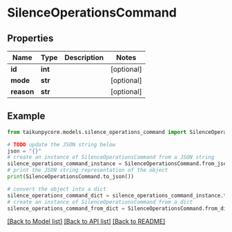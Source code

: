 # SilenceOperationsCommand


## Properties

Name | Type | Description | Notes
------------ | ------------- | ------------- | -------------
**id** | **int** |  | [optional] 
**mode** | **str** |  | [optional] 
**reason** | **str** |  | [optional] 

## Example

```python
from taikunpycore.models.silence_operations_command import SilenceOperationsCommand

# TODO update the JSON string below
json = "{}"
# create an instance of SilenceOperationsCommand from a JSON string
silence_operations_command_instance = SilenceOperationsCommand.from_json(json)
# print the JSON string representation of the object
print(SilenceOperationsCommand.to_json())

# convert the object into a dict
silence_operations_command_dict = silence_operations_command_instance.to_dict()
# create an instance of SilenceOperationsCommand from a dict
silence_operations_command_from_dict = SilenceOperationsCommand.from_dict(silence_operations_command_dict)
```
[[Back to Model list]](../README.md#documentation-for-models) [[Back to API list]](../README.md#documentation-for-api-endpoints) [[Back to README]](../README.md)


